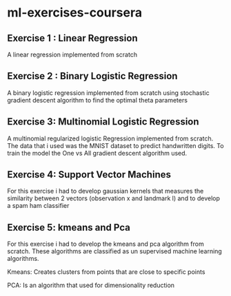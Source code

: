 # ml-exercises-coursera
## Exercise 1 : Linear Regression

A linear regression implemented from scratch

## Exercise 2 : Binary Logistic Regression

A binary logistic regression implemented from scratch using stochastic gradient descent algorithm
to find the optimal theta parameters

## Exercise 3: Multinomial Logistic Regression

A multinomial regularized logistic Regression implemented from scratch. The data that i used was the MNIST
dataset to predict handwritten digits. To train the model the One vs All gradient descent
algorithm used.

## Exercise 4: Support Vector Machines
For this exercise i had to develop gaussian kernels that measures the similarity between
2 vectors (observation x and landmark l) and to develop a spam ham classifier

## Exercise 5: kmeans and Pca

For this exercise i had to develop the kmeans and pca algorithm from scratch. These 
algorithms are classified as un supervised machine learning algorithms.

Kmeans: Creates clusters from points that are close to specific points

PCA: Is an algorithm that used for dimensionality reduction